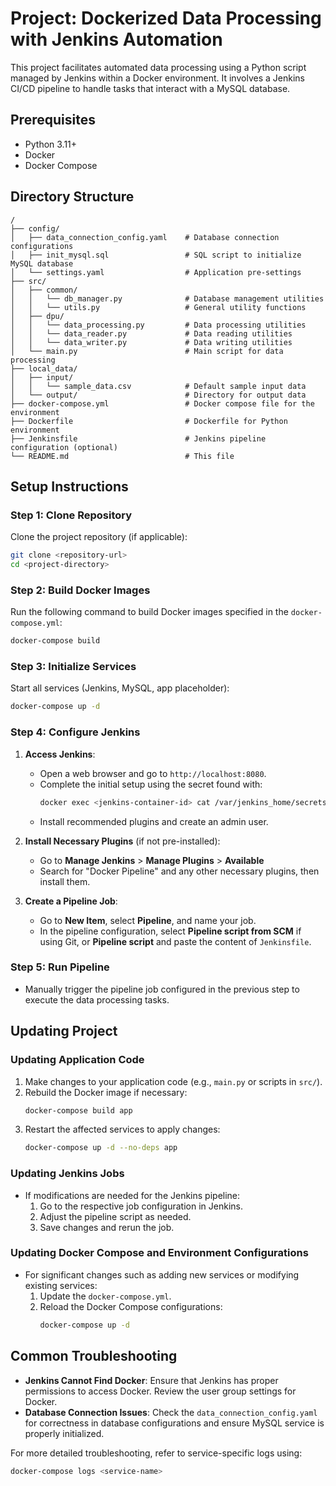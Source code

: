 # Project: Dockerized Data Processing with Jenkins Automation

This project facilitates automated data processing using a Python script managed by Jenkins within a Docker environment.
It involves a Jenkins CI/CD pipeline to handle tasks that interact with a MySQL database.

## Prerequisites

- Python 3.11+
- Docker
- Docker Compose

## Directory Structure

```plaintext
/
├── config/
│   ├── data_connection_config.yaml    # Database connection configurations
│   ├── init_mysql.sql                 # SQL script to initialize MySQL database
│   └── settings.yaml                  # Application pre-settings
├── src/
│   ├── common/
│   │   └── db_manager.py              # Database management utilities
│   │   └── utils.py                   # General utility functions
│   ├── dpu/
│   │   └── data_processing.py         # Data processing utilities
│   │   └── data_reader.py             # Data reading utilities
│   │   └── data_writer.py             # Data writing utilities
│   └── main.py                        # Main script for data processing
├── local_data/
│   ├── input/
│   │   └── sample_data.csv            # Default sample input data
│   └── output/                        # Directory for output data
├── docker-compose.yml                 # Docker compose file for the environment
├── Dockerfile                         # Dockerfile for Python environment
├── Jenkinsfile                        # Jenkins pipeline configuration (optional)
└── README.md                          # This file
```

## Setup Instructions

### Step 1: Clone Repository

Clone the project repository (if applicable):

```bash
git clone <repository-url>
cd <project-directory>
```

### Step 2: Build Docker Images

Run the following command to build Docker images specified in the `docker-compose.yml`:

```bash
docker-compose build
```

### Step 3: Initialize Services

Start all services (Jenkins, MySQL, app placeholder):

```bash
docker-compose up -d
```

### Step 4: Configure Jenkins

1. **Access Jenkins**:
    - Open a web browser and go to `http://localhost:8080`.
    - Complete the initial setup using the secret found with:
      ```bash
      docker exec <jenkins-container-id> cat /var/jenkins_home/secrets/initialAdminPassword
      ```
    - Install recommended plugins and create an admin user.

2. **Install Necessary Plugins** (if not pre-installed):
    - Go to **Manage Jenkins** > **Manage Plugins** > **Available**
    - Search for "Docker Pipeline" and any other necessary plugins, then install them.

3. **Create a Pipeline Job**:
    - Go to **New Item**, select **Pipeline**, and name your job.
    - In the pipeline configuration, select **Pipeline script from SCM** if using Git, or **Pipeline script** and paste
      the content of `Jenkinsfile`.

### Step 5: Run Pipeline

- Manually trigger the pipeline job configured in the previous step to execute the data processing tasks.

## Updating Project

### Updating Application Code

1. Make changes to your application code (e.g., `main.py` or scripts in `src/`).
2. Rebuild the Docker image if necessary:
   ```bash
   docker-compose build app
   ```
3. Restart the affected services to apply changes:
   ```bash
   docker-compose up -d --no-deps app
   ```

### Updating Jenkins Jobs

- If modifications are needed for the Jenkins pipeline:
    1. Go to the respective job configuration in Jenkins.
    2. Adjust the pipeline script as needed.
    3. Save changes and rerun the job.

### Updating Docker Compose and Environment Configurations

- For significant changes such as adding new services or modifying existing services:
    1. Update the `docker-compose.yml`.
    2. Reload the Docker Compose configurations:
       ```bash
       docker-compose up -d
       ```

## Common Troubleshooting

- **Jenkins Cannot Find Docker**: Ensure that Jenkins has proper permissions to access Docker. Review the user group
  settings for Docker.
- **Database Connection Issues**: Check the `data_connection_config.yaml` for correctness in database configurations and
  ensure MySQL service is properly initialized.

For more detailed troubleshooting, refer to service-specific logs using:

```bash
docker-compose logs <service-name>
```
